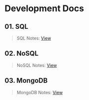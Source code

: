 # Development Docs

## 01. SQL

> SQL Notes: [View](https://github.com/yuvrajshrirame/development-docs/tree/main/sql "Open SQL Class Notes")

## 02. NoSQL

> NoSQL Notes: [View](https://github.com/yuvrajshrirame/development-docs/tree/main/nosql "Open NoSQL Class Notes")

## 03. MongoDB

> MongoDB Notes: [View](https://github.com/yuvrajshrirame/development-docs/tree/main/mongodb "Open MongoDB Notes")